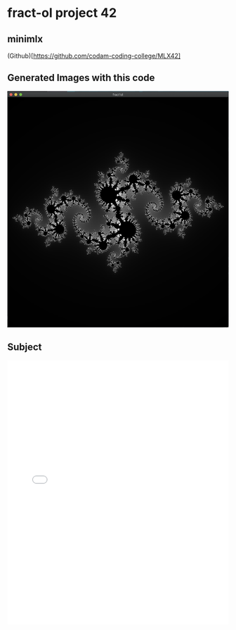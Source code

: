 # fract-ol project 42

## minimlx
(Github)[https://github.com/codam-coding-college/MLX42]

## Generated Images with this code

![Julia Set](<assets/julia.png>)

## Subject
<embed src="assets/en.subject.pdf" type="application/pdf" width="100%" height="600px" />
